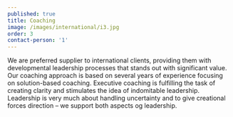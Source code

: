 ```yaml
---
published: true
title: Coaching
image: /images/international/i3.jpg
order: 3
contact-person: '1'
---
```


We are preferred supplier to international clients, providing them with developmental leadership processes that stands out with significant value. Our coaching approach is based on several years of experience focusing on solution-based coaching. Executive coaching is fulfilling the task of creating clarity and stimulates the idea of indomitable leadership. Leadership is very much about handling uncertainty and to give creational forces direction – we support both aspects og leadership.
